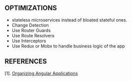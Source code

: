 ## OPTIMIZATIONS
* stateless microservices instead of bloated stateful ones.
* Change Detection
* Use Router Guards
* Use Route Resolvers
* Use Interceptors
* Use Redux or Mobx to handle business logic of the app

## REFERENCES
[1]. [Organizing Angular Applications](https://medium.com/@michelestieven/organizing-angular-applications-f0510761d65a)
